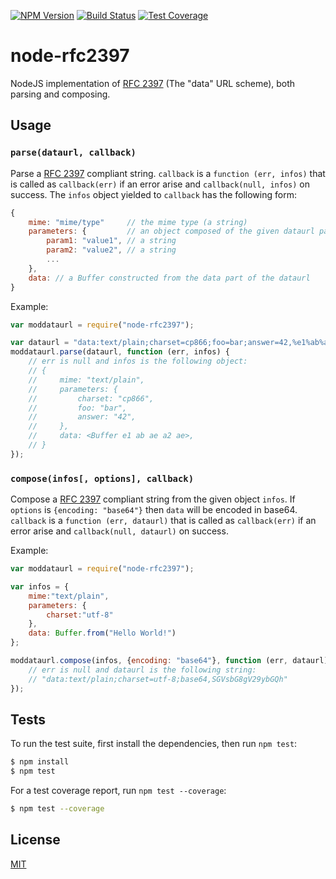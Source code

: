 [![NPM Version][npm-image]][npm-url]
[![Build Status][travis-image]][travis-url]
[![Test Coverage][coveralls-image]][coveralls-url]

# node-rfc2397

NodeJS implementation of [RFC 2397][rfc2397-url] (The "data" URL scheme), both
parsing and composing.

## Usage

### `parse(dataurl, callback)`

Parse a [RFC 2397][rfc2397-url] compliant string.  `callback` is a `function
(err, infos)` that is called as `callback(err)` if an error arise and
`callback(null, infos)` on success. The `infos` object yielded to `callback` has
the following form:

```javascript
{
    mime: "mime/type"     // the mime type (a string)
    parameters: {         // an object composed of the given dataurl parameters
        param1: "value1", // a string
        param2: "value2", // a string
        ...
    },
    data: // a Buffer constructed from the data part of the dataurl
}
```

Example:

```javascript
var moddataurl = require("node-rfc2397");

var dataurl = "data:text/plain;charset=cp866;foo=bar;answer=42,%e1%ab%ae%a2%ae";
moddataurl.parse(dataurl, function (err, infos) {
    // err is null and infos is the following object:
    // {
    //     mime: "text/plain",
    //     parameters: {
    //         charset: "cp866",
    //         foo: "bar",
    //         answer: "42",
    //     },
    //     data: <Buffer e1 ab ae a2 ae>,
    // }
});
```

### `compose(infos[, options], callback)`

Compose a [RFC 2397][rfc2397-url] compliant string from the given object
`infos`. If `options` is `{encoding: "base64"}` then `data` will be encoded in
base64. `callback` is a `function (err, dataurl)` that is called as
`callback(err)` if an error arise and `callback(null, dataurl)` on success.

Example:

```javascript
var moddataurl = require("node-rfc2397");

var infos = {
    mime:"text/plain",
    parameters: {
        charset:"utf-8"
    },
    data: Buffer.from("Hello World!")
};

moddataurl.compose(infos, {encoding: "base64"}, function (err, dataurl) {
    // err is null and dataurl is the following string:
    // "data:text/plain;charset=utf-8;base64,SGVsbG8gV29ybGQh"
});
```

## Tests

To run the test suite, first install the dependencies, then run `npm test`:

```sh
$ npm install
$ npm test
```

For a test coverage report, run `npm test --coverage`:

```sh
$ npm test --coverage
```

## License

[MIT](LICENSE)

[rfc2397-url]: https://tools.ietf.org/html/rfc2397
[npm-image]: https://img.shields.io/npm/v/node-rfc2397.svg
[npm-url]: https://npmjs.org/package/node-rfc2397
[travis-image]: https://travis-ci.org/NetOxygen/node-rfc2397.svg?branch=master
[travis-url]: https://travis-ci.org/NetOxygen/node-rfc2397
[coveralls-image]: https://coveralls.io/repos/github/NetOxygen/node-rfc2397/badge.svg?branch=master
[coveralls-url]: https://coveralls.io/github/NetOxygen/node-rfc2397?branch=master
